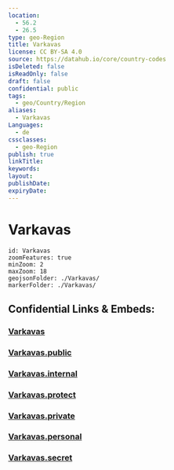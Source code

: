 ```yaml
---
location:
  - 56.2
  - 26.5
type: geo-Region
title: Varkavas
license: CC BY-SA 4.0
source: https://datahub.io/core/country-codes
isDeleted: false
isReadOnly: false
draft: false
confidential: public
tags:
  - geo/Country/Region
aliases:
  - Varkavas
Languages:
  - de
cssclasses:
  - geo-Region
publish: true
linkTitle:
keywords:
layout:
publishDate:
expiryDate:
---
```


# Varkavas

```leaflet
id: Varkavas
zoomFeatures: true 
minZoom: 2 
maxZoom: 18
geojsonFolder: ./Varkavas/
markerFolder: ./Varkavas/
```


## Confidential Links & Embeds: 

### [Varkavas](/_Standards/Earth/Continent/Europe/Europe~North/Latvia/Counties/Varkavas.md) 

### [Varkavas.public](/_public/Earth/Continent/Europe/Europe~North/Latvia/Counties/Varkavas.public.md) 

### [Varkavas.internal](/_internal/Earth/Continent/Europe/Europe~North/Latvia/Counties/Varkavas.internal.md) 

### [Varkavas.protect](/_protect/Earth/Continent/Europe/Europe~North/Latvia/Counties/Varkavas.protect.md) 

### [Varkavas.private](/_private/Earth/Continent/Europe/Europe~North/Latvia/Counties/Varkavas.private.md) 

### [Varkavas.personal](/_personal/Earth/Continent/Europe/Europe~North/Latvia/Counties/Varkavas.personal.md) 

### [Varkavas.secret](/_secret/Earth/Continent/Europe/Europe~North/Latvia/Counties/Varkavas.secret.md)

